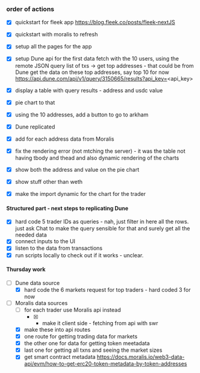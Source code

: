 ### order of actions
- [x] quickstart for fleek app https://blog.fleek.co/posts/fleek-nextJS
- [x] quickstart with moralis to refresh 
- [x] setup all the pages for the app
- [x] setup Dune api for the first data fetch with the 10 users, using the remote JSON query
list of txs -> get top addresses - that could be from Dune 
get the data on these top addresses, say top 10 for now
https://api.dune.com/api/v1/query/3150665/results?api_key=<api_key>

- [x] display a table with query results - address and usdc value
- [x] pie chart to that 
- [x] using the 10 addresses, add a button to go to arkham
- [x] Dune replicated
- [x] add for each address data from Moralis

- [x] fix the rendering error (not mtching the server) - it was the table not having tbody and thead and also dynamic rendering of the charts
- [x] show both the address and value on the pie chart
- [x] show stuff other than weth
- [x] make the import dynamic for the chart for the trader

#### Structured part -  next steps to replicating Dune
- [x] hard code 5 trader IDs as queries - nah, just filter in here all the rows. just ask Chat to make the query sensible for that and surely get all the needed data
- [x] connect inputs to the UI
- [x] listen to the data from transactions 
- [x] run scripts locally to check out if it works - unclear. 

#### Thursday work
- [ ] Dune data source
  - [x] hard code the 6 markets request for top traders - hard coded 3 for now
- [ ] Moralis data sources
  - [ ] for each trader use Moralis api instead 
    - [x] - make it client side - fetching from api with swr
  - [x] make these into api routes 
  - [x] one route for getting trading data for markets
  - [x] the other one for data for getting token meetadata
  - [x] last one for getting all txns and seeing the market sizes
  - [x] get smart contract metadata https://docs.moralis.io/web3-data-api/evm/how-to-get-erc20-token-metadata-by-token-addresses
